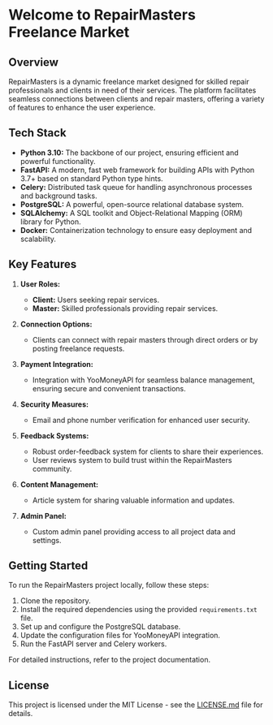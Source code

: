 # Welcome to RepairMasters Freelance Market

## Overview

RepairMasters is a dynamic freelance market designed for skilled repair professionals and clients in need of their services. The platform facilitates seamless connections between clients and repair masters, offering a variety of features to enhance the user experience.

## Tech Stack

- **Python 3.10:** The backbone of our project, ensuring efficient and powerful functionality.
- **FastAPI:** A modern, fast web framework for building APIs with Python 3.7+ based on standard Python type hints.
- **Celery:** Distributed task queue for handling asynchronous processes and background tasks.
- **PostgreSQL:** A powerful, open-source relational database system.
- **SQLAlchemy:** A SQL toolkit and Object-Relational Mapping (ORM) library for Python.
- **Docker:** Containerization technology to ensure easy deployment and scalability.

## Key Features

1. **User Roles:**
   - **Client:** Users seeking repair services.
   - **Master:** Skilled professionals providing repair services.

2. **Connection Options:**
   - Clients can connect with repair masters through direct orders or by posting freelance requests.

3. **Payment Integration:**
   - Integration with YooMoneyAPI for seamless balance management, ensuring secure and convenient transactions.

4. **Security Measures:**
   - Email and phone number verification for enhanced user security.

5. **Feedback Systems:**
   - Robust order-feedback system for clients to share their experiences.
   - User reviews system to build trust within the RepairMasters community.

6. **Content Management:**
   - Article system for sharing valuable information and updates.

7. **Admin Panel:**
   - Custom admin panel providing access to all project data and settings.

## Getting Started

To run the RepairMasters project locally, follow these steps:

1. Clone the repository.
2. Install the required dependencies using the provided `requirements.txt` file.
3. Set up and configure the PostgreSQL database.
4. Update the configuration files for YooMoneyAPI integration.
5. Run the FastAPI server and Celery workers.

For detailed instructions, refer to the project documentation.

## License

This project is licensed under the MIT License - see the [LICENSE.md](LICENSE.md) file for details.
